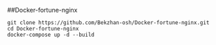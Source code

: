 ##Docker-fortune-nginx
```
git clone https://github.com/Bekzhan-osh/Docker-fortune-nginx.git
cd Docker-fortune-nginx
docker-compose up -d --build
```
